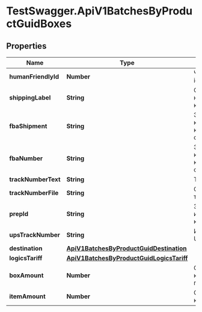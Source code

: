 # TestSwagger.ApiV1BatchesByProductGuidBoxes

## Properties

Name | Type | Description | Notes
------------ | ------------- | ------------- | -------------
**humanFriendlyId** | **Number** | Человекочитаемый id коробки. | [optional] 
**shippingLabel** | **String** | Ссылка на наклейку для коробки | [optional] 
**fbaShipment** | **String** | Это номер конкретной коробки при отправке в амазон. | [optional] 
**fbaNumber** | **String** | Это номер конкретной коробки при отправке в амазон. | [optional] 
**trackNumberText** | **String** | Текст трек номера | [optional] 
**trackNumberFile** | **String** | Ссылка на фото трек номера | [optional] 
**prepId** | **String** | Значение информационного ключа | [optional] 
**upsTrackNumber** | **String** | Идентификатор UPS | [optional] 
**destination** | [**ApiV1BatchesByProductGuidDestination**](ApiV1BatchesByProductGuidDestination.md) |  | [optional] 
**logicsTariff** | [**ApiV1BatchesByProductGuidLogicsTariff**](ApiV1BatchesByProductGuidLogicsTariff.md) |  | [optional] 
**boxAmount** | **Number** | Общее кол-во коробок с этим продуктом | [optional] 
**itemAmount** | **Number** | Общее кол-во в коробке | [optional] 


